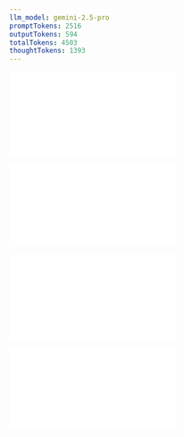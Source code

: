 ```yaml
---
llm_model: gemini-2.5-pro
promptTokens: 2516
outputTokens: 594
totalTokens: 4503
thoughtTokens: 1393
---
```


![@](steps/_.dd408fe8.md)

![@](steps/response.e71fab86.md)

![@](steps/fix%20states.aaad4fe6.md)

![@](steps/response.552f2b73.md)